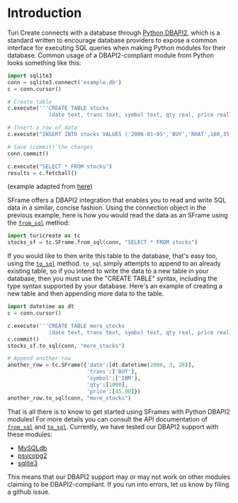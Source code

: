 # Introduction

Turi Create connects with a database through [Python
DBAPI2](https://www.python.org/dev/peps/pep-0249/), which is a standard
written to encourage database providers to expose a common interface for
executing SQL queries when making Python modules for their database.
Common usage of a DBAPI2-compliant module from Python looks something
like this:

```python
import sqlite3
conn = sqlite3.connect('example.db')
c = conn.cursor()

# Create table
c.execute('''CREATE TABLE stocks
             (date text, trans text, symbol text, qty real, price real)''')

# Insert a row of data
c.execute("INSERT INTO stocks VALUES ('2006-01-05','BUY','RHAT',100,35.14)")

# Save (commit) the changes
conn.commit()

c.execute("SELECT * FROM stocks")
results = c.fetchall()
```
(example adapted from [here](https://docs.python.org/2/library/sqlite3.html))

SFrame offers a DBAPI2 integration that enables you to read and write
SQL data in a similar, concise fashion. Using the connection object in
the previous example, here is how you would read the data as an SFrame
using the
[`from_sql`](https://apple.github.io/turicreate/docs/api/generated/turicreate.SFrame.from_sql.html)
method:

```python
import turicreate as tc
stocks_sf = tc.SFrame.from_sql(conn, "SELECT * FROM stocks")
```

If you would like to then write this table to the database, that's easy
too, using the
[`to_sql`](https://apple.github.io/turicreate/docs/api/generated/turicreate.SFrame.to_sql.html)
method. `to_sql` simply attempts to append to an already existing table,
so if you intend to write the data to a new table in your database, then
you must use the "CREATE TABLE" syntax, including the type syntax
supported by your database. Here's an example of creating a new table
and then appending more data to the table.

```python
import datetime as dt
c = conn.cursor()

c.execute('''CREATE TABLE more_stocks
             (date text, trans text, symbol text, qty real, price real)''')
c.commit()
stocks_sf.to_sql(conn, "more_stocks")

# Append another row
another_row = tc.SFrame({'date':[dt.datetime(2006, 3, 28)],
                         'trans':['BUY'],
                         'symbol':['IBM'],
                         'qty':[1000],
                         'price':[45.00]})
another_row.to_sql(conn, "more_stocks")
```

That is all there is to know to get started using SFrames with Python DBAPI2
modules! For more details you can consult the API documentation of
[`from_sql`](https://apple.github.io/turicreate/docs/api/generated/turicreate.SFrame.from_sql.html)
and
[`to_sql`](https://apple.github.io/turicreate/docs/api/generated/turicreate.SFrame.to_sql.html).
Currently, we have tested our DBAPI2 support with these modules:
 - [MySQLdb](https://github.com/PyMySQL/mysqlclient-python)
 - [psycopg2](http://initd.org/psycopg/)
 - [sqlite3](https://docs.python.org/2/library/sqlite3.html)

This means that our DBAPI2 support may or may not work on other modules
claiming to be DBAPI2-compliant. If you run into errors, let us know by
filing a github issue.
